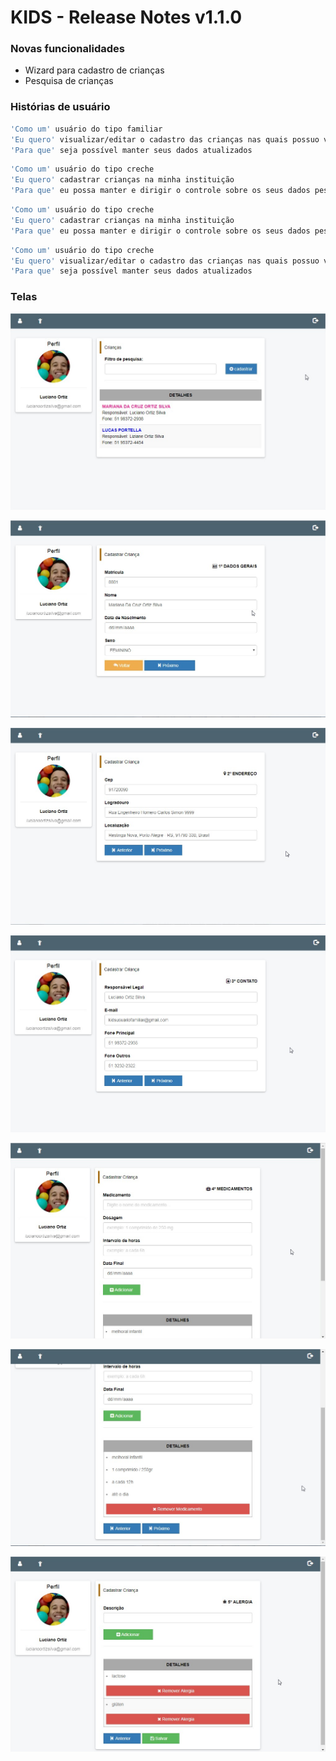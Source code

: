 # KIDS - Release Notes v1.1.0

### Novas funcionalidades
  - Wizard para cadastro de crianças
  - Pesquisa de crianças

### Histórias de usuário
```sh
'Como um' usuário do tipo familiar
'Eu quero' visualizar/editar o cadastro das crianças nas quais possuo vínculo
'Para que' seja possível manter seus dados atualizados
```
```sh
'Como um' usuário do tipo creche
'Eu quero' cadastrar crianças na minha instituição
'Para que' eu possa manter e dirigir o controle sobre os seus dados pessoais
```
```sh
'Como um' usuário do tipo creche
'Eu quero' cadastrar crianças na minha instituição
'Para que' eu possa manter e dirigir o controle sobre os seus dados pessoais
```
```sh
'Como um' usuário do tipo creche
'Eu quero' visualizar/editar o cadastro das crianças nas quais possuo vínculo
'Para que' seja possível manter seus dados atualizados
```

### Telas
![image](https://github.com/kids-tcc-senacrs/kids-doc/blob/master/v1.1.0/telas/criancas-pesquisa.jpg)

![image](https://github.com/kids-tcc-senacrs/kids-doc/blob/master/v1.1.0/telas/wizard-passo1.jpg)

![image](https://github.com/kids-tcc-senacrs/kids-doc/blob/master/v1.1.0/telas/wizard-passo2.jpg)

![image](https://github.com/kids-tcc-senacrs/kids-doc/blob/master/v1.1.0/telas/wizard-passo3.jpg)

![image](https://github.com/kids-tcc-senacrs/kids-doc/blob/master/v1.1.0/telas/wizard-passo4a.jpg)

![image](https://github.com/kids-tcc-senacrs/kids-doc/blob/master/v1.1.0/telas/wizard-passo4b.jpg)

![image](https://github.com/kids-tcc-senacrs/kids-doc/blob/master/v1.1.0/telas/wizard-passo5.jpg)
